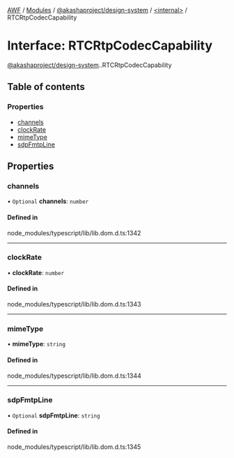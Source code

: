 [AWF](../README.md) / [Modules](../modules.md) / [@akashaproject/design-system](../modules/akashaproject_design_system.md) / [<internal\>](../modules/akashaproject_design_system._internal_.md) / RTCRtpCodecCapability

# Interface: RTCRtpCodecCapability

[@akashaproject/design-system](../modules/akashaproject_design_system.md).[<internal>](../modules/akashaproject_design_system._internal_.md).RTCRtpCodecCapability

## Table of contents

### Properties

- [channels](akashaproject_design_system._internal_.RTCRtpCodecCapability.md#channels)
- [clockRate](akashaproject_design_system._internal_.RTCRtpCodecCapability.md#clockrate)
- [mimeType](akashaproject_design_system._internal_.RTCRtpCodecCapability.md#mimetype)
- [sdpFmtpLine](akashaproject_design_system._internal_.RTCRtpCodecCapability.md#sdpfmtpline)

## Properties

### channels

• `Optional` **channels**: `number`

#### Defined in

node_modules/typescript/lib/lib.dom.d.ts:1342

___

### clockRate

• **clockRate**: `number`

#### Defined in

node_modules/typescript/lib/lib.dom.d.ts:1343

___

### mimeType

• **mimeType**: `string`

#### Defined in

node_modules/typescript/lib/lib.dom.d.ts:1344

___

### sdpFmtpLine

• `Optional` **sdpFmtpLine**: `string`

#### Defined in

node_modules/typescript/lib/lib.dom.d.ts:1345
